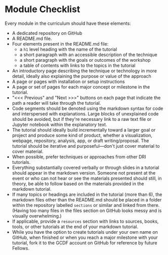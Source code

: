 # Module Checklist

Every module in the curriculum should have these elements:

- A dedicated repository on GitHub
- A README.md file.
- Four elements present in the README.md file: 
  - a `h1` level heading with the name of the tutorial
  - a short paragraph with an accessible description of the technique
  - a short paragraph with the goals or outcomes of the workshop
  - a table of contents with links to the topics in the tutorial
- An introductory page describing the technique or technology in more detail, ideally also explaining the purpose or value of the approach
- A page or pages with installation or setup instructions
- A page or set of pages for each major concept or milestone in the tutorial.
- "<<< Previous" and "Next >>>" buttons on each page that indicate the path a reader will take through the tutorial.
- Code segments should be denoted using the markdown syntax for code and interspersed with explanations. Large blocks of unexplained code should be avoided, but if they're necessary link to a raw text file or Jupyter notebook within the explanatory text. 
- The tutorial should ideally build incrementally toward a larger goal or project and produce some kind of product, whether a visualization, webpage, repository, analysis, app, or draft writing/proposal. The tutorial should be iterative and purposeful—don't just cover material to cover material.
- When possible, prefer techniques or approaches from other DRI tutorials.
- Everything substantially covered verbally or through slides in a tutorial should appear in the markdown version. Someone not present at the event or who can not hear or see the materials presented should still, in theory, be able to follow based on the materials provided in the markdown tutorial.
- If many topics or headings are included in the tutorial (more than 6), the markdown files other than the README.md should be placed in a folder within the repository labelled `sections` or similar and linked from there. (Having too many files in the files section on GitHub looks messy and is visually overwhelming.)
- If applicable, provide a `resources` section with links to sources, books, tools, or other tutorials at the end of your markdown tutorial.
- While you have the option to create tutorials under your own name on GitHub, when finished or when you reach a major milestone with your tutorial, fork it to the GCDF account on GitHub for reference by future Fellows.
